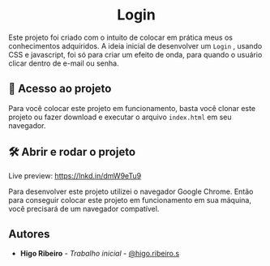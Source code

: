 <h1 align="center">Login </h1>

Este projeto foi criado com o intuito de colocar em prática meus
os conhecimentos adquiridos. A ideia inicial de desenvolver
um `Login` , usando CSS e javascript, foi só para criar um efeito de onda, para quando o usuário clicar dentro de e-mail ou senha.

## 📁 Acesso ao projeto

Para você colocar este projeto em funcionamento, basta você clonar este
projeto ou fazer download e executar o arquivo `index.html` em seu
navegador.

## 🛠️ Abrir e rodar o projeto

Live preview: https://lnkd.in/dmW9eTu9

Para desenvolver este projeto utilizei o navegador Google Chrome.
Então para conseguir colocar este projeto em funcionamento em sua máquina,
você precisará de um navegador compatível.

## Autores

- **Higo Ribeiro** - _Trabalho inicial_ - [@higo.ribeiro.s](https://www.instagram.com/higo.ribeiro.s/)
